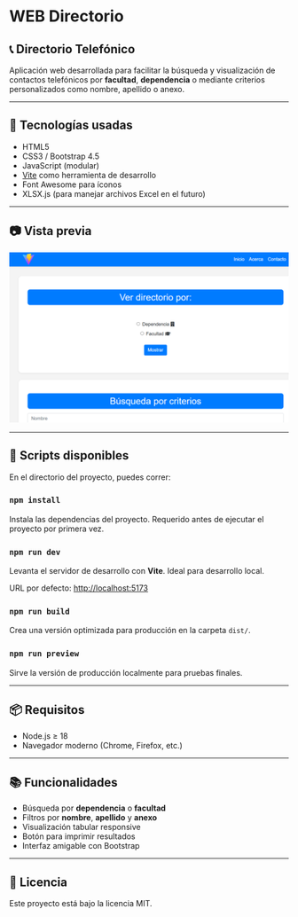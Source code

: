 # WEB Directorio

## 📞 Directorio Telefónico

Aplicación web desarrollada para facilitar la búsqueda y visualización de contactos telefónicos por **facultad**, **dependencia** o mediante criterios personalizados como nombre, apellido o anexo.

---

## 🚀 Tecnologías usadas

- HTML5
- CSS3 / Bootstrap 4.5
- JavaScript (modular)
- [Vite](https://vitejs.dev/) como herramienta de desarrollo
- Font Awesome para íconos
- XLSX.js (para manejar archivos Excel en el futuro)

---

## 📷 Vista previa

![Modelo](./img/directorio.png "Modelo")

---

## 🧪 Scripts disponibles

En el directorio del proyecto, puedes correr:

### `npm install`

Instala las dependencias del proyecto. Requerido antes de ejecutar el proyecto por primera vez.

### `npm run dev`

Levanta el servidor de desarrollo con **Vite**. Ideal para desarrollo local.

URL por defecto: [http://localhost:5173](http://localhost:5173)

### `npm run build`

Crea una versión optimizada para producción en la carpeta `dist/`.

### `npm run preview`

Sirve la versión de producción localmente para pruebas finales.

---

## 📦 Requisitos

- Node.js ≥ 18
- Navegador moderno (Chrome, Firefox, etc.)

---

## 📚 Funcionalidades

- Búsqueda por **dependencia** o **facultad**
- Filtros por **nombre**, **apellido** y **anexo**
- Visualización tabular responsive
- Botón para imprimir resultados
- Interfaz amigable con Bootstrap

---

## 📝 Licencia

Este proyecto está bajo la licencia MIT.
